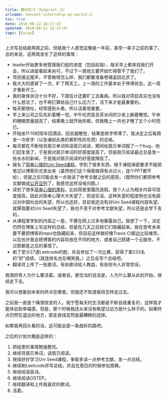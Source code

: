 ```yaml
---
title: 腾讯实习：MySprint（3）
urlname: tencent-internship-my-sprint-3
toc: true
date: 2018-08-12 16:17:47
updated: 2018-08-12 16:17:47
tags: [Essay]
---
```


上次写总结是两周之前，但是我个人感觉这像是一年前，甚至一辈子之前的事了。总的来说，这两周发生了这样的事情：

* leader开始更多地管理我们组的进度（包括前端），每天早上都来找我们开会，所以进度看起来尚可，不过下一周他又要开始忙得管不了我们了。
* 项目接近尾声，不管做得怎么样，我们都要准备卷铺盖回北京了。
* 我大大的感冒了一次，旷了两天工，上一周的工作基本处于停滞状态，这一周才重新开工。
* 我的身体状况十分不好，下周估计还要旷工去看病。所以我对项目其实也没有什么想法了，也不再打算给自己什么压力了，活下来才是最重要的。
* 每天都想吐，经常感到头晕。所以活着很重要。
* 早上来公司之后先趴着睡一觉。中午吃完饭去茶水间的沙发上躺着睡觉。午休的睡眠质量提高了，结果晚上就开始失眠，但我晚上一共也才睡了五个小时而已。
* 开始坐11:10的班车回酒店，回去就睡觉，结果是练字停滞了。我决定之后每周发一次练字（以及诸如此类的累积性的东西）的总结。
* 每天都在不断地背扇贝单词和读扇贝阅读，期间给扇贝单词报了一个bug，他们回复我了，于是我对扇贝单词的好感度提高了。但是扇贝阅读最近总是发一些水水的新闻，于是我对扇贝阅读的好感度降低了。
* 报名了[简单心理的Uni Seed课程](https://www.douban.com/link2/?url=https%3A%2F%2Fwww.jiandanxinli.com%2Funi%2Fseed)。学到了很多东西，限于课程保密要求不能把笔记以博客形式发出来（虽然他们这个保密做得有点过火，连个PPT都不给），但是之后可能会发一点我读了参考文献之后的感受。（既然你们都把参考文献做成[公开豆列](https://www.douban.com/people/jdxl-uni/doulists/all)了，我感觉这样没啥问题。）
* 读到了很多[简单心理的黑料](https://zhuanlan.zhihu.com/p/27674705)，比如简里里履历造假。我个人认为相关内容可信度很高，因此对简单心理大大失望了，但说实话，这种失望的程度倒也没有超过对中国社会的失望，所以也还好。目前我还没有对Uni Seed课程内容失望，就算我要对Uni Seed失望了，我也不至于对参考文献失望，所以还是会学下去的。
* 从课程里学到的内容之一是，不要在网上过多地暴露自己。我想了一下，决定仍然在博客上写这样的总结，但是在几天之后把它们隐藏起来。我在思考未来要不要把博客的repo也隐藏起来，但目前这样做好像Travis CI那边比较难弄。以后也许我会把博客的内容存放在不同的地方，或者自己搭建一个云服务，不过那都是之后的事情了。
* 刷了至少27道Leetcode的题，并且参加了一次比赛，获得了第233名的“好”成绩。（就连排名也在嘲笑我。）之后会写个总结吧。
* 翻译并上传了一些歌词，有些歌词给人教益，有些则令人非常惊讶。

我很好奇人为什么要活着。或者说，更恰当的说法是，人为什么要从此刻开始，继续走下去。

我可以想象到未来的终点在哪里。但我还不知道我将怎样走过去。

之前我一直是个痛恨改变的人，我宁愿每天的生活都是不断自我重复的，这样我才能体会到幸福感。但是，那个时候我还从来没有眺望过远方是什么样子的。如果终点仍然在遥远的地方，那走直线显然是最糟糕的选择。

如果我再回头看的话，这可能会是一条曲折的路吧。

之后的计划大概是这样的：

1. 把组里的事情勉强整完。
2. 继续背扇贝单词，读扇贝阅读。
3. 继续好好学习Uni Seed课程，争取多读一点参考文献，发一点总结。
4. 继续刷Leetcode并写总结，并且在周日的时候参加周赛。
5. 继续阅读英诗。
6. 继续阅读OSTEP。
7. 继续翻译和上传我喜欢的歌词。
8. 活着。
